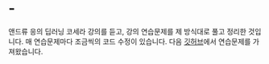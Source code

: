 # -
앤드류 응의 딥러닝 코세라 강의를 듣고, 강의 연습문제를 제 방식대로 풀고 정리한 것입니다. 매 연습문제마다 조금씩의 코드 수정이 있습니다.
다음 <a href='https://github.com/Kulbear/deep-learning-coursera'> 깃허브</a>에서 연습문제를 가져왔습니다.

